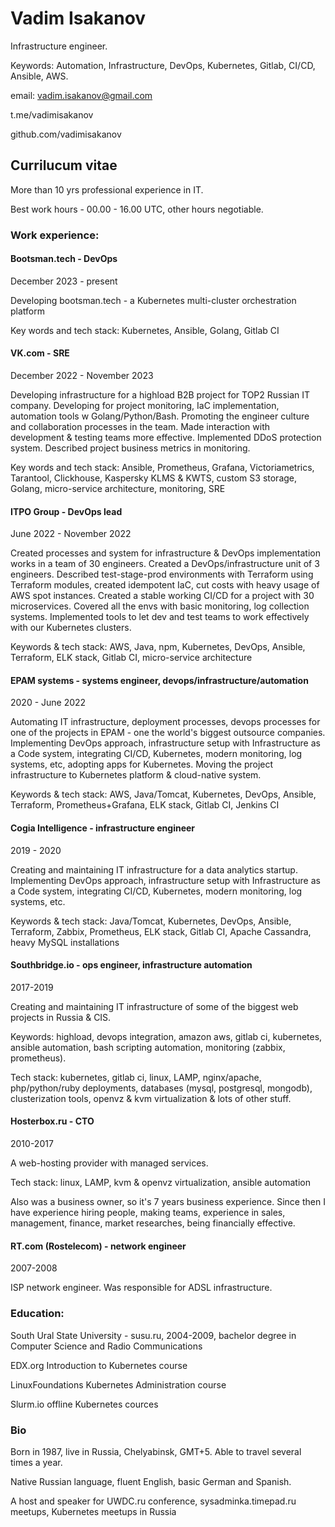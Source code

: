 # Vadim Isakanov
Infrastructure engineer.

Keywords: Automation, Infrastructure, DevOps, Kubernetes, Gitlab, CI/CD, Ansible, AWS.

email: vadim.isakanov@gmail.com

t.me/vadimisakanov

github.com/vadimisakanov

## Currilucum vitae

More than 10 yrs professional experience in IT.

Best work hours - 00.00 - 16.00 UTC, other hours negotiable.

### Work experience:

#### Bootsman.tech - DevOps

December 2023 - present

Developing bootsman.tech - a Kubernetes multi-cluster orchestration platform

Key words and tech stack: Kubernetes, Ansible, Golang, Gitlab CI

#### VK.com - SRE

December 2022 - November 2023

Developing infrastructure for a highload B2B project for TOP2 Russian IT company.
Developing for project monitoring, IaC implementation, automation tools w Golang/Python/Bash.
Promoting the engineer culture and collaboration processes in the team.
Made interaction with development & testing teams more effective.
Implemented DDoS protection system.
Described project business metrics in monitoring.

Key words and tech stack: Ansible, Prometheus, Grafana, Victoriametrics, Tarantool, Clickhouse, Kaspersky KLMS & KWTS, custom S3 storage, Golang, micro-service architecture, monitoring, SRE

#### ITPO Group - DevOps lead

June 2022 - November 2022

Created processes and system for infrastructure & DevOps implementation works in a team of 30 engineers.
Created a DevOps/infrastructure unit of 3 engineers.
Described test-stage-prod environments with Terraform using Terraform modules, created idempotent IaC, cut costs with heavy usage of AWS spot instances.
Created a stable working CI/CD for a project with 30 microservices.
Covered all the envs with basic monitoring, log collection systems.
Implemented tools to let dev and test teams to work effectively with our Kubernetes clusters.

Keywords & tech stack: AWS, Java, npm, Kubernetes, DevOps, Ansible, Terraform, ELK stack, Gitlab CI, micro-service architecture

#### EPAM systems - systems engineer, devops/infrastructure/automation

2020 - June 2022

Automating IT infrastructure, deployment processes, devops processes for one of the projects in EPAM - one the world's biggest outsource companies.
Implementing DevOps approach, infrastructure setup with Infrastructure as a Code system, integrating CI/CD, Kubernetes, modern monitoring, log systems, etc, adopting apps for Kubernetes. Moving the project infrastructure to Kubernetes platform & cloud-native system.

Keywords & tech stack: AWS, Java/Tomcat, Kubernetes, DevOps, Ansible, Terraform, Prometheus+Grafana, ELK stack, Gitlab CI, Jenkins CI

#### Cogia Intelligence - infrastructure engineer

2019 - 2020

Creating and maintaining IT infrastructure for a data analytics startup.
Implementing DevOps approach, infrastructure setup with Infrastructure as a Code system, integrating CI/CD, Kubernetes, modern monitoring, log systems, etc.

Keywords & tech stack: Java/Tomcat, Kubernetes, DevOps, Ansible, Terraform, Zabbix, Prometheus, ELK stack, Gitlab CI, Apache Cassandra, heavy MySQL installations

#### Southbridge.io - ops engineer, infrastructure automation

2017-2019

Creating and maintaining IT infrastructure of some of the biggest web projects in Russia & CIS.

Keywords: highload, devops integration, amazon aws, gitlab ci, kubernetes, ansible automation, bash scripting automation, monitoring (zabbix, prometheus).

Tech stack: kubernetes, gitlab ci, linux, LAMP, nginx/apache, php/python/ruby deployments, databases (mysql, postgresql, mongodb), clusterization tools, openvz & kvm virtualization & lots of other stuff.

#### Hosterbox.ru - CTO

2010-2017

A web-hosting provider with managed services.

Tech stack: linux, LAMP, kvm & openvz virtualization, ansible automation

Also was a business owner, so it's 7 years business experience. Since then I have experience hiring people, making teams, experience in sales, management, finance, market researches, being financially effective.

#### RT.com (Rostelecom) - network engineer

2007-2008

ISP network engineer. Was responsible for ADSL infrastructure.

### Education:

South Ural State University - susu.ru, 2004-2009, bachelor degree in Computer Science and Radio Communications

EDX.org Introduction to Kubernetes course

LinuxFoundations Kubernetes Administration course

Slurm.io offline Kubernetes cources

### Bio

Born in 1987, live in Russia, Chelyabinsk, GMT+5. Able to travel several times a year.

Native Russian language, fluent English, basic German and Spanish.

A host and speaker for UWDC.ru conference, sysadminka.timepad.ru meetups, Kubernetes meetups in Russia
